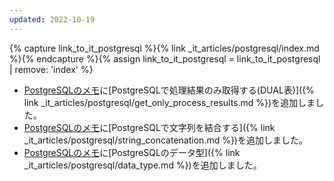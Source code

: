 ```yaml
---
updated: 2022-10-19
---
```

{% capture link_to_it_postgresql %}{% link _it_articles/postgresql/index.md %}{% endcapture %}{% assign link_to_it_postgresql = link_to_it_postgresql | remove: 'index' %}

- [PostgreSQLのメモ]({{link_to_it_postgresql}})に[PostgreSQLで処理結果のみ取得する(DUAL表)]({% link _it_articles/postgresql/get_only_process_results.md %})を追加しました。
- [PostgreSQLのメモ]({{link_to_it_postgresql}})に[PostgreSQLで文字列を結合する]({% link _it_articles/postgresql/string_concatenation.md %})を追加しました。
- [PostgreSQLのメモ]({{link_to_it_postgresql}})に[PostgreSQLのデータ型]({% link _it_articles/postgresql/data_type.md %})を追加しました。
